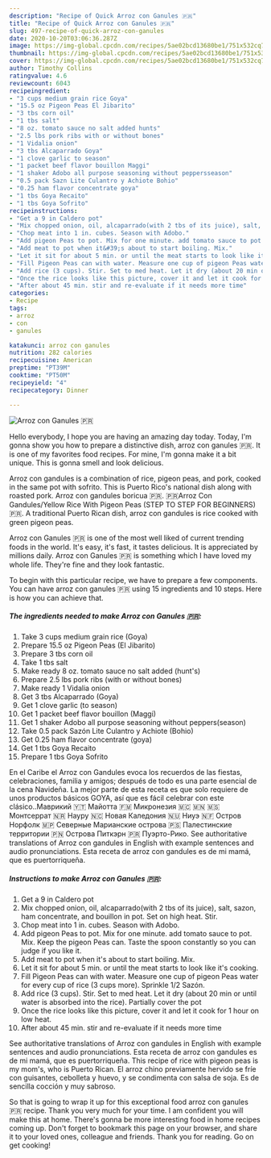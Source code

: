 ```yaml
---
description: "Recipe of Quick Arroz con Ganules 🇵🇷"
title: "Recipe of Quick Arroz con Ganules 🇵🇷"
slug: 497-recipe-of-quick-arroz-con-ganules
date: 2020-10-20T03:06:36.287Z
image: https://img-global.cpcdn.com/recipes/5ae02bcd13680be1/751x532cq70/arroz-con-ganules-🇵🇷-recipe-main-photo.jpg
thumbnail: https://img-global.cpcdn.com/recipes/5ae02bcd13680be1/751x532cq70/arroz-con-ganules-🇵🇷-recipe-main-photo.jpg
cover: https://img-global.cpcdn.com/recipes/5ae02bcd13680be1/751x532cq70/arroz-con-ganules-🇵🇷-recipe-main-photo.jpg
author: Timothy Collins
ratingvalue: 4.6
reviewcount: 6043
recipeingredient:
- "3 cups medium grain rice Goya"
- "15.5 oz Pigeon Peas El Jibarito"
- "3 tbs corn oil"
- "1 tbs salt"
- "8 oz. tomato sauce no salt added hunts"
- "2.5 lbs pork ribs with or without bones"
- "1 Vidalia onion"
- "3 tbs Alcaparrado Goya"
- "1 clove garlic to season"
- "1 packet beef flavor bouillon Maggi"
- "1 shaker Adobo all purpose seasoning without peppersseason"
- "0.5 pack Sazn Lite Culantro y Achiote Bohio"
- "0.25 ham flavor concentrate goya"
- "1 tbs Goya Recaito"
- "1 tbs Goya Sofrito"
recipeinstructions:
- "Get a 9 in Caldero pot"
- "Mix chopped onion, oil, alcaparrado(with 2 tbs of its juice), salt, sazon, ham concentrate, and bouillon in pot. Set on high heat. Stir."
- "Chop meat into 1 in. cubes. Season with Adobo."
- "Add pigeon Peas to pot. Mix for one minute. add tomato sauce to pot. Mix. Keep the pigeon Peas can. Taste the spoon constantly so you can judge if you like it."
- "Add meat to pot when it&#39;s about to start boiling. Mix."
- "Let it sit for about 5 min. or until the meat starts to look like it&#39;s cooking."
- "Fill Pigeon Peas can with water. Measure one cup of pigeon Peas water for every cup of rice (3 cups more). Sprinkle 1/2 Sazón."
- "Add rice (3 cups). Stir. Set to med heat. Let it dry (about 20 min or until water is absorbed into the rice). Partially cover the pot"
- "Once the rice looks like this picture, cover it and let it cook for 1 hour on low heat."
- "After about 45 min. stir and re-evaluate if it needs more time"
categories:
- Recipe
tags:
- arroz
- con
- ganules

katakunci: arroz con ganules 
nutrition: 282 calories
recipecuisine: American
preptime: "PT39M"
cooktime: "PT50M"
recipeyield: "4"
recipecategory: Dinner

---
```



![Arroz con Ganules 🇵🇷](https://img-global.cpcdn.com/recipes/5ae02bcd13680be1/751x532cq70/arroz-con-ganules-🇵🇷-recipe-main-photo.jpg)

Hello everybody, I hope you are having an amazing day today. Today, I'm gonna show you how to prepare a distinctive dish, arroz con ganules 🇵🇷. It is one of my favorites food recipes. For mine, I'm gonna make it a bit unique. This is gonna smell and look delicious.

Arroz con gandules is a combination of rice, pigeon peas, and pork, cooked in the same pot with sofrito. This is Puerto Rico&#39;s national dish along with roasted pork. Arroz con gandules boricua 🇵🇷. 🇵🇷Arroz Con Gandules/Yellow Rice With Pigeon Peas (STEP TO STEP FOR BEGINNERS)🇵🇷. A traditional Puerto Rican dish, arroz con gandules is rice cooked with green pigeon peas.

Arroz con Ganules 🇵🇷 is one of the most well liked of current trending foods in the world. It's easy, it's fast, it tastes delicious. It is appreciated by millions daily. Arroz con Ganules 🇵🇷 is something which I have loved my whole life. They're fine and they look fantastic.


To begin with this particular recipe, we have to prepare a few components. You can have arroz con ganules 🇵🇷 using 15 ingredients and 10 steps. Here is how you can achieve that.

<!--inarticleads1-->

##### The ingredients needed to make Arroz con Ganules 🇵🇷:

1. Take 3 cups medium grain rice (Goya)
1. Prepare 15.5 oz Pigeon Peas (El Jibarito)
1. Prepare 3 tbs corn oil
1. Take 1 tbs salt
1. Make ready 8 oz. tomato sauce no salt added (hunt&#39;s)
1. Prepare 2.5 lbs pork ribs (with or without bones)
1. Make ready 1 Vidalia onion
1. Get 3 tbs Alcaparrado (Goya)
1. Get 1 clove garlic (to season)
1. Get 1 packet beef flavor bouillon (Maggi)
1. Get 1 shaker Adobo all purpose seasoning without peppers(season)
1. Take 0.5 pack Sazón Lite Culantro y Achiote (Bohio)
1. Get 0.25 ham flavor concentrate (goya)
1. Get 1 tbs Goya Recaito
1. Prepare 1 tbs Goya Sofrito


En el Caribe el Arroz con Gandules evoca los recuerdos de las fiestas, celebraciones, familia y amigos; después de todo es una parte esencial de la cena Navideña. La mejor parte de esta receta es que solo requiere de unos productos básicos GOYA, así que es fácil celebrar con este clásico..Маврикий 🇾🇹 Майотта 🇫🇲 Микронезия 🇲🇨 🇲🇳 🇲🇸 Монтсеррат 🇳🇷 Науру 🇳🇨 Новая Каледония 🇳🇺 Ниуэ 🇳🇫 Остров Норфолк 🇲🇵 Северные Марианские острова 🇵🇸 Палестинские территории 🇵🇳 Острова Питкэрн 🇵🇷 Пуэрто-Рико. See authoritative translations of Arroz con gandules in English with example sentences and audio pronunciations. Esta receta de arroz con gandules es de mi mamá, que es puertorriqueña. 

<!--inarticleads2-->

##### Instructions to make Arroz con Ganules 🇵🇷:

1. Get a 9 in Caldero pot
1. Mix chopped onion, oil, alcaparrado(with 2 tbs of its juice), salt, sazon, ham concentrate, and bouillon in pot. Set on high heat. Stir.
1. Chop meat into 1 in. cubes. Season with Adobo.
1. Add pigeon Peas to pot. Mix for one minute. add tomato sauce to pot. Mix. Keep the pigeon Peas can. Taste the spoon constantly so you can judge if you like it.
1. Add meat to pot when it&#39;s about to start boiling. Mix.
1. Let it sit for about 5 min. or until the meat starts to look like it&#39;s cooking.
1. Fill Pigeon Peas can with water. Measure one cup of pigeon Peas water for every cup of rice (3 cups more). Sprinkle 1/2 Sazón.
1. Add rice (3 cups). Stir. Set to med heat. Let it dry (about 20 min or until water is absorbed into the rice). Partially cover the pot
1. Once the rice looks like this picture, cover it and let it cook for 1 hour on low heat.
1. After about 45 min. stir and re-evaluate if it needs more time


See authoritative translations of Arroz con gandules in English with example sentences and audio pronunciations. Esta receta de arroz con gandules es de mi mamá, que es puertorriqueña. This recipe of rice with pigeon peas is my mom&#39;s, who is Puerto Rican. El arroz chino previamente hervido se fríe con guisantes, cebolleta y huevo, y se condimenta con salsa de soja. Es de sencilla cocción y muy sabroso. 

So that is going to wrap it up for this exceptional food arroz con ganules 🇵🇷 recipe. Thank you very much for your time. I am confident you will make this at home. There's gonna be more interesting food in home recipes coming up. Don't forget to bookmark this page on your browser, and share it to your loved ones, colleague and friends. Thank you for reading. Go on get cooking!
